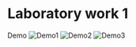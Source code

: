 # Laboratory work 1

Demo
![Demo1](./demo/demo1.gif)
![Demo2](./demo/demo2.gif)
![Demo3](./demo/demo3.gif)
